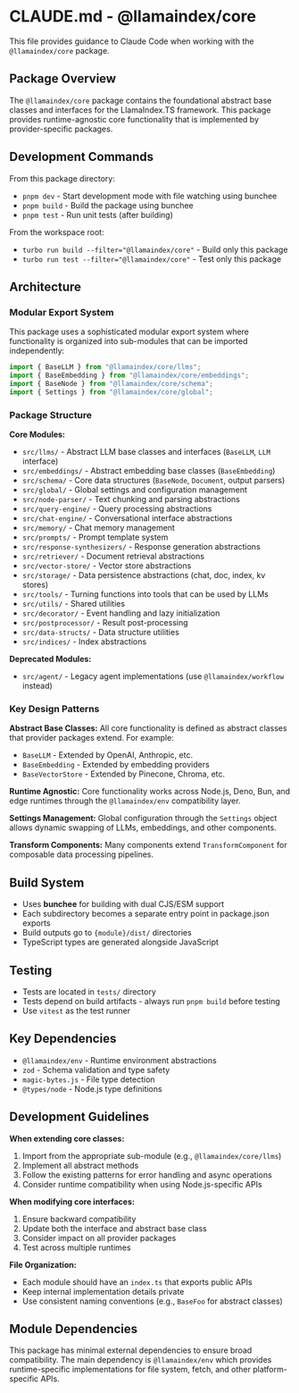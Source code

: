 # CLAUDE.md - @llamaindex/core

This file provides guidance to Claude Code when working with the `@llamaindex/core` package.

## Package Overview

The `@llamaindex/core` package contains the foundational abstract base classes and interfaces for the LlamaIndex.TS framework. This package provides runtime-agnostic core functionality that is implemented by provider-specific packages.

## Development Commands

From this package directory:

- `pnpm dev` - Start development mode with file watching using bunchee
- `pnpm build` - Build the package using bunchee
- `pnpm test` - Run unit tests (after building)

From the workspace root:

- `turbo run build --filter="@llamaindex/core"` - Build only this package
- `turbo run test --filter="@llamaindex/core"` - Test only this package

## Architecture

### Modular Export System

This package uses a sophisticated modular export system where functionality is organized into sub-modules that can be imported independently:

```typescript
import { BaseLLM } from "@llamaindex/core/llms";
import { BaseEmbedding } from "@llamaindex/core/embeddings";
import { BaseNode } from "@llamaindex/core/schema";
import { Settings } from "@llamaindex/core/global";
```

### Package Structure

**Core Modules:**

- `src/llms/` - Abstract LLM base classes and interfaces (`BaseLLM`, `LLM` interface)
- `src/embeddings/` - Abstract embedding base classes (`BaseEmbedding`)
- `src/schema/` - Core data structures (`BaseNode`, `Document`, output parsers)
- `src/global/` - Global settings and configuration management
- `src/node-parser/` - Text chunking and parsing abstractions
- `src/query-engine/` - Query processing abstractions
- `src/chat-engine/` - Conversational interface abstractions
- `src/memory/` - Chat memory management
- `src/prompts/` - Prompt template system
- `src/response-synthesizers/` - Response generation abstractions
- `src/retriever/` - Document retrieval abstractions
- `src/vector-store/` - Vector store abstractions
- `src/storage/` - Data persistence abstractions (chat, doc, index, kv stores)
- `src/tools/` - Turning functions into tools that can be used by LLMs
- `src/utils/` - Shared utilities
- `src/decorator/` - Event handling and lazy initialization
- `src/postprocessor/` - Result post-processing
- `src/data-structs/` - Data structure utilities
- `src/indices/` - Index abstractions

**Deprecated Modules:**

- `src/agent/` - Legacy agent implementations (use `@llamaindex/workflow` instead)

### Key Design Patterns

**Abstract Base Classes:** All core functionality is defined as abstract classes that provider packages extend. For example:

- `BaseLLM` - Extended by OpenAI, Anthropic, etc.
- `BaseEmbedding` - Extended by embedding providers
- `BaseVectorStore` - Extended by Pinecone, Chroma, etc.

**Runtime Agnostic:** Core functionality works across Node.js, Deno, Bun, and edge runtimes through the `@llamaindex/env` compatibility layer.

**Settings Management:** Global configuration through the `Settings` object allows dynamic swapping of LLMs, embeddings, and other components.

**Transform Components:** Many components extend `TransformComponent` for composable data processing pipelines.

## Build System

- Uses **bunchee** for building with dual CJS/ESM support
- Each subdirectory becomes a separate entry point in package.json exports
- Build outputs go to `{module}/dist/` directories
- TypeScript types are generated alongside JavaScript

## Testing

- Tests are located in `tests/` directory
- Tests depend on build artifacts - always run `pnpm build` before testing
- Use `vitest` as the test runner

## Key Dependencies

- `@llamaindex/env` - Runtime environment abstractions
- `zod` - Schema validation and type safety
- `magic-bytes.js` - File type detection
- `@types/node` - Node.js type definitions

## Development Guidelines

**When extending core classes:**

1. Import from the appropriate sub-module (e.g., `@llamaindex/core/llms`)
2. Implement all abstract methods
3. Follow the existing patterns for error handling and async operations
4. Consider runtime compatibility when using Node.js-specific APIs

**When modifying core interfaces:**

1. Ensure backward compatibility
2. Update both the interface and abstract base class
3. Consider impact on all provider packages
4. Test across multiple runtimes

**File Organization:**

- Each module should have an `index.ts` that exports public APIs
- Keep internal implementation details private
- Use consistent naming conventions (e.g., `BaseFoo` for abstract classes)

## Module Dependencies

This package has minimal external dependencies to ensure broad compatibility. The main dependency is `@llamaindex/env` which provides runtime-specific implementations for file system, fetch, and other platform-specific APIs.
